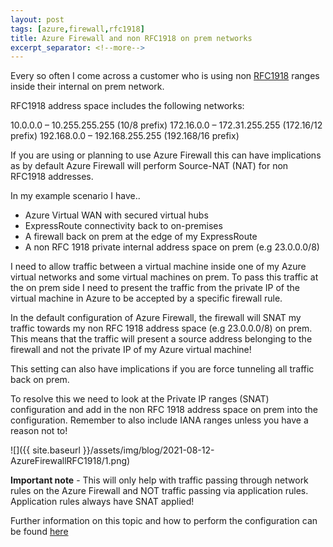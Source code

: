 ```yaml
---
layout: post
tags: [azure,firewall,rfc1918]
title: Azure Firewall and non RFC1918 on prem networks
excerpt_separator: <!--more-->
---
```

Every so often I come across a customer who is using non <a href="https://datatracker.ietf.org/doc/html/rfc1918">RFC1918</a> ranges inside their internal on prem network.

RFC1918 address space includes the following networks:

10.0.0.0 – 10.255.255.255  (10/8 prefix)
172.16.0.0 – 172.31.255.255  (172.16/12 prefix)
192.168.0.0 – 192.168.255.255 (192.168/16 prefix)

If you are using or planning to use Azure Firewall this can have implications as by default Azure Firewall will perform Source-NAT (NAT) for non RFC1918 addresses.

In my example scenario I have..

- Azure Virtual WAN with secured virtual hubs 
- ExpressRoute connectivity back to on-premises
- A firewall back on prem at the edge of my ExpressRoute
- A non RFC 1918 private internal address space on prem (e.g 23.0.0.0/8)

I need to allow traffic between a virtual machine inside one of my Azure virtual networks and some virtual machines on prem. To pass this traffic at the on prem side I need to present the traffic from the private IP of the virtual machine in Azure to be accepted by a specific firewall rule.

In the default configuration of Azure Firewall, the firewall will SNAT my traffic towards my non RFC 1918 address space (e.g 23.0.0.0/8) on prem. This means that the traffic will present a source address belonging to the firewall and not the private IP of my Azure virtual machine!

This setting can also have implications if you are force tunneling all traffic back on prem.

To resolve this we need to look at the Private IP ranges (SNAT) configuration and add in the non RFC 1918 address space on prem into the configuration. Remember to also include IANA ranges unless you have a reason not to!

![]({{ site.baseurl }}/assets/img/blog/2021-08-12-AzureFirewallRFC1918/1.png)

**Important note** - This will only help with traffic passing through network rules on the Azure Firewall and NOT traffic passing via application rules. Application rules always have SNAT applied!

Further information on this topic and how to perform the configuration can be found <a href="https://docs.microsoft.com/en-us/azure/firewall/snat-private-range">here</a>





